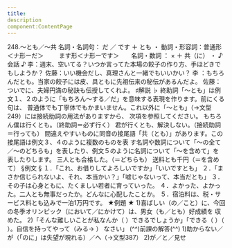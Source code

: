 ```yaml
---
title:
description
component:ContentPage
---
```



248.～とも／～共
名詞・名詞句： だ ／ です ＋ とも ・
動詞・形容詞：普通形＜ナ形ーだ＞      
  ます形＜ナ形ーです＞      
名詞・数詞 ： × ＋ 共（に） ・
♪会話 ♪
李：週末、空いてる？いつか言ってた本場の餃子の作り方、手ほどきでもしようか？
佐藤：いい機会だし、真理さんと一緒でもいいかい？
李 ：もちろんだとも。当家の餃子には皮、具ともに先祖伝来の秘伝があるんだよ。 佐藤：ついでに、夫婦円満の秘訣も伝授してくれよ。
♯解説 ♭
終助詞「～とも」は例文１、２のように「もちろん～する／だ」を意味する表現を作ります。前にくる句は、 普通体でも丁寧体でもかまいません。これ以外に「～とも」（→文型 249）には接続助詞の用法がありますから、 次項を参照してください。
もちろん僕は行くとも。（終助詞＝必ず行く） 君が行くとも、解決しない。（接続助詞＝行っても）
間違えやすいものに同音の接尾語「共（とも）」があります。この接尾語は例文３、４のように複数のものを表 す名詞や数詞について「～の全て／～のどちらも」を表したり、例文５のように名詞について「～を含めて」を 表したりします。
三人とも合格した。（＝どちらも） 送料とも千円（＝を含めて）
§例文 §
１．「これ、お借りしてよろしいですか」「いいですとも」
２．「まさか信じられないよ、それ、本当かい？」「嘘じゃないって、本当だとも」
３．その子は心身ともに、たくましい若者に育っていった。
４．よかった、よかった。二人とも無事だったか。どんなに心配したことか。
５．宿泊料は、税・サービス料とも込みで一泊1万円です。
★例題 ★
1)喜ばしい（の／こと）に、今回の冬季オリンピック（において／にかけて）は、男女（も／とも）好成績を 収めた。
2)「そんな難しいことが私なんか（ ）できるでしょうか」「できる（ ）（ ）。自信を持ってやって（みる→ ）
なさい」
(^^)前課の解答(^^)
1)助からない／が（「のに」は失望が現れる）／へ（→文型387）
2)が／と／見せ
